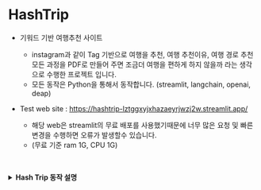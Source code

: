 # HashTrip

- 기워드 기반 여행추천 사이트
  - instagram과 같이 Tag 기반으로 여행을 추천, 여행 추천이유, 여행 경로 추천 모든 과정을 PDF로 만들어 주면 조금더 여행을 편하게 하지 않을까 라는 생각으로 수행한 프로젝트 입니다.
  - 모든 동작은 Python을 통해서 동작합니다. (streamlit, langchain, openai, deap)

- Test web site : https://hashtrip-lztggxyjxhazaeyrjwzj2w.streamlit.app/
  - 해당 web은 streamlit의 무료 배포를 사용했기때문에 너무 많은 요청 및 빠른 변경을 수행하면 오류가 발생할수 있습니다.
  - (무료 기준 ram 1G, CPU 1G)

&nbsp;
<details>
  <summary><b>Hash Trip 동작 설명</b></summary>
  <div markdown="1">
    <ul>
    </br>
      <li>추천 화면 설명</li>
      <ul>
          <li>기본적으로 모든 키워드는 #서울, #힐링, #여행 과 같이 입력하여 가고싶은 여행지와 여행의 테마를 입력하면 공공API와 KAKAO API를 통해서 정보를 얻고 해당 정보를 vectorDB로 변환합니다.</li>
          <li>변환된 VectorDB와 ChatGPT를 langchain을 통해 연결후 ChatGPT에게 사전에 설정한 추천수 만큼 추천을 수행하게 됩니다.</li>
          <li>추천된 결과는 지도, 추천장소, ChatGPT 장소 추천이유, 추천장소 이미지, 해당 장소관련 블로그 리뷰글 이 추천됩니다.</li>
          </br>
            <details> <summary><b>추천 화면</b></summary> 나중에 gif 들어갈곳 </details>
      </ul>
      
  </br>
    <li>관광지 경로 추천 및 PDF 화면 설명</li>
    <ul>
      <li>모든 결과를 instagram의 feed 형식으로 다시한번 전달하여 사용자가 맘에드는 장소에 대한 최대 여행 가능 거리, 관광지별 선호도 점수를 받아서 유전알고리즘으로 관광지 경로를 추천합니다.</li>
      <li>최종적으로 여태까지의 모든 과정을 PDF로 만들어서 사용자가 다운받아 보실수 있습니다.</li>
          </br>
            <details> <summary><b>관광지 경로 추천 및 PDF 화면</b></summary> 나중에 gif 들어갈곳 </details>
    </ul>

  
  </ul>
  </div>
</details>
